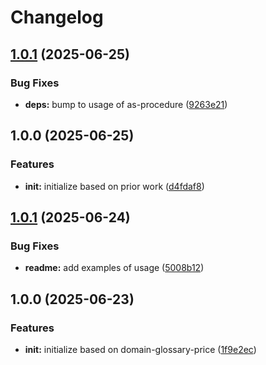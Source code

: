 # Changelog

## [1.0.1](https://github.com/ehmpathy/declastruct-aws-lambda/compare/v1.0.0...v1.0.1) (2025-06-25)


### Bug Fixes

* **deps:** bump to usage of as-procedure ([9263e21](https://github.com/ehmpathy/declastruct-aws-lambda/commit/9263e218c524f7e4cff22c3576afa02e65dd6ab0))

## 1.0.0 (2025-06-25)


### Features

* **init:** initialize based on prior work ([d4fdaf8](https://github.com/ehmpathy/declastruct-aws-lambda/commit/d4fdaf85d7fa698d877c0f7a7e7be1d7704163e0))

## [1.0.1](https://github.com/ehmpathy/declastruct-aws-lambda/compare/v1.0.0...v1.0.1) (2025-06-24)


### Bug Fixes

* **readme:** add examples of usage ([5008b12](https://github.com/ehmpathy/declastruct-aws-lambda/commit/5008b129cf299c7c4ede5ab4dac8a42b979fa3eb))

## 1.0.0 (2025-06-23)


### Features

* **init:** initialize based on domain-glossary-price ([1f9e2ec](https://github.com/ehmpathy/declastruct-aws-lambda/commit/1f9e2ecefb46028f75348aed8a5f9e3528eb5c1e))
